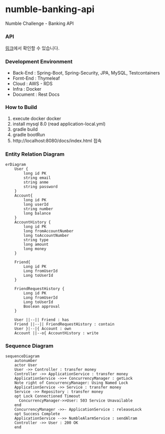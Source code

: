# numble-banking-api
Numble Challenge - Banking API

### API

[링크](https://this-is-spear.github.io/hello-banking-api/src/main/resources/static/docs/index.html)에서 확인할 수 있습니다.

### Development Environment

- Back-End : Spring-Boot, Spring-Security, JPA, MySQL, Testcontainers
- Fornt-End : Thymeleaf
- Cloud : AWS - RDS
- Infra : Docker
- Document : Rest Docs

### How to Build

1. execute docker docker
2. install mysql 8.0 (read application-local.yml)
3. gradle build
4. gradle bootRun
5. http://localhost:8080/docs/index.html 접속

### Entity Relation Diagram

```mermaid
erDiagram
	User {
		long id PK
		string email
		string anme
		string password
	}
	Account{
		long id PK
		long userId
		string number
		long balance
	}
	AccountHistory {
		long id PK
		long fromAccountNumber
		long toAccountNumber
		string type
		long amount	
		long money	
	}
	
	Friend{
		Long id PK
		Long fromUserId
		Long toUserId
	}
	
	FriendRequestHistory {
		Long id PK
		Long fromUserId
		Long toUserId
		Boolean approval
	}
	
	User ||--|| Friend : has
	Friend ||--|| FriendRequestHistory : contain
	User }|--|{ Account : own	
	Account ||--o{ AccountHistory : write
```

### Sequence Diagram

```mermaid
sequenceDiagram
	autonumber
	actor User
	User ->> Controller : transfer money
	Controller ->> ApplicationService : transfer money
	ApplicationService ->>+ ConcurrencyManager : getLock
	Note right of ConcurrencyManager: Using Named Lock
	ApplicationService ->> Service : transfer money
	Service ->> Repository : transfer money
    opt Lock Connectioned Timeout
      ConcurrencyManager->>User: 503 Service Unavailable
	end
	ConcurrencyManager ->>- ApplicationService : releaseLock
    opt Success Complete
	ApplicationService -->> NumbleAlarmService : sendAlram
	Controller ->> User : 200 OK
	end
```
